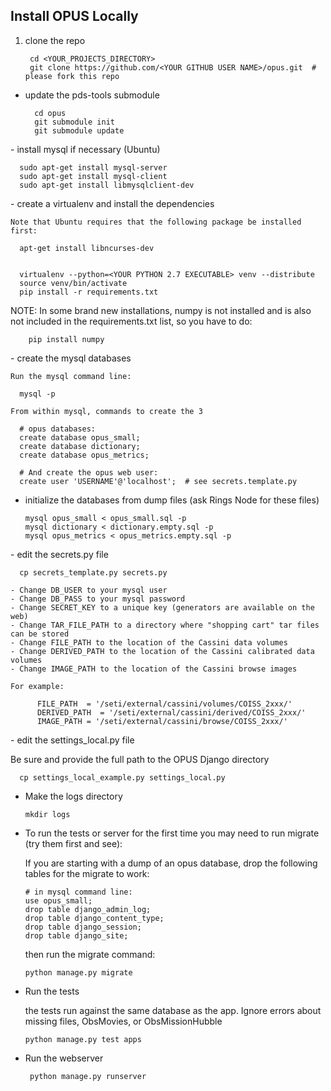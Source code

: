 ## Install OPUS Locally

1. clone the repo

        cd <YOUR_PROJECTS_DIRECTORY>
        git clone https://github.com/<YOUR GITHUB USER NAME>/opus.git  # please fork this repo

- update the pds-tools submodule

        cd opus
        git submodule init
        git submodule update

- install mysql if necessary (Ubuntu)

      sudo apt-get install mysql-server
      sudo apt-get install mysql-client
      sudo apt-get install libmysqlclient-dev

- create a virtualenv and install the dependencies

    Note that Ubuntu requires that the following package be installed first:

      apt-get install libncurses-dev


      virtualenv --python=<YOUR PYTHON 2.7 EXECUTABLE> venv --distribute
      source venv/bin/activate
      pip install -r requirements.txt

  NOTE: In some brand new installations, numpy is not installed and is also
  not included in the requirements.txt list, so you have to do:

        pip install numpy


- create the mysql databases

    Run the mysql command line:

      mysql -p

    From within mysql, commands to create the 3

      # opus databases:  
      create database opus_small;  
      create database dictionary;
      create database opus_metrics;

      # And create the opus web user:
      create user 'USERNAME'@'localhost';  # see secrets.template.py

- initialize the databases from dump files (ask Rings Node for these files)

      mysql opus_small < opus_small.sql -p
      mysql dictionary < dictionary.empty.sql -p
      mysql opus_metrics < opus_metrics.empty.sql -p

- edit the secrets.py file

      cp secrets_template.py secrets.py

    - Change DB_USER to your mysql user
    - Change DB_PASS to your mysql password
    - Change SECRET_KEY to a unique key (generators are available on the web)
    - Change TAR_FILE_PATH to a directory where "shopping cart" tar files can be stored
    - Change FILE_PATH to the location of the Cassini data volumes
    - Change DERIVED_PATH to the location of the Cassini calibrated data volumes
    - Change IMAGE_PATH to the location of the Cassini browse images

    For example:

          FILE_PATH  = '/seti/external/cassini/volumes/COISS_2xxx/'
          DERIVED_PATH  = '/seti/external/cassini/derived/COISS_2xxx/'
          IMAGE_PATH = '/seti/external/cassini/browse/COISS_2xxx/'

- edit the settings_local.py file

  Be sure and provide the full path to the OPUS Django directory

      cp settings_local_example.py settings_local.py


- Make the logs directory

      mkdir logs

- To run the tests or server for the first time you may need to run migrate (try them first and see):

	If you are starting with a dump of an opus database, drop the following tables for the migrate to work:

	  # in mysql command line:  
	  use opus_small;
	  drop table django_admin_log;
	  drop table django_content_type;
	  drop table django_session;
	  drop table django_site;

    then run the migrate command:

      python manage.py migrate

- Run the tests

  the tests run against the same database as the app. Ignore errors about missing files, ObsMovies, or ObsMissionHubble

      python manage.py test apps


- Run the webserver

	   python manage.py runserver
